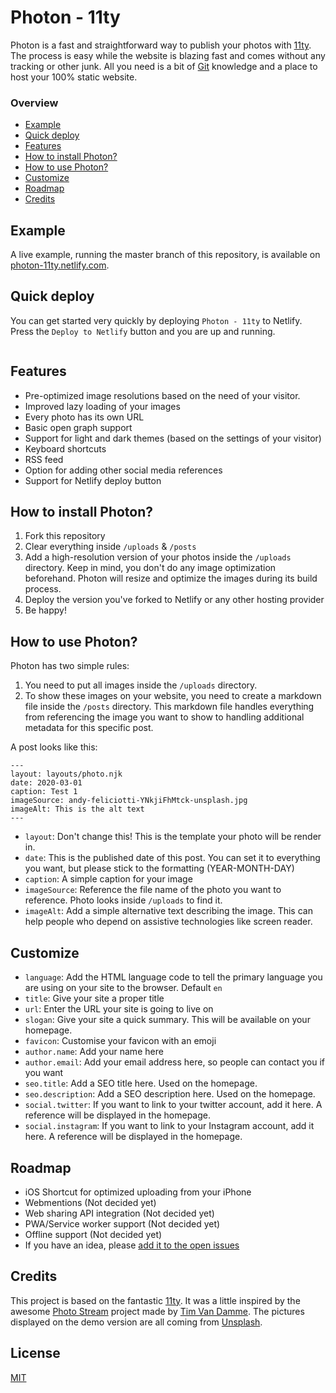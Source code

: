 # Photon - 11ty

Photon is a fast and straightforward way to publish your photos with [11ty](https://www.11ty.dev). The process is easy while the website is blazing fast and comes without any tracking or other junk. All you need is a bit of [Git](https://git-scm.com) knowledge and a place to host your 100% static website.

### Overview

- [Example](https://github.com/usephoton/photon-11ty#example)
- [Quick deploy](https://github.com/usephoton/photon-11ty#quick-deploy)
- [Features](https://github.com/usephoton/photon-11ty#features)
- [How to install Photon?](https://github.com/usephoton/photon-11ty#how-to-install-photon)
- [How to use Photon?](https://github.com/usephoton/photon-11ty#how-to-use-photon)
- [Customize](https://github.com/usephoton/photon-11ty#customize)
- [Roadmap](https://github.com/usephoton/photon-11ty#roadmap)
- [Credits](https://github.com/usephoton/photon-11ty#credits)

## Example

A live example, running the master branch of this repository, is available on [photon-11ty.netlify.com](https://photon-11ty.netlify.com).

## Quick deploy

You can get started very quickly by deploying `Photon - 11ty` to Netlify. Press the `Deploy to Netlify` button and you are up and running.

<a href="https://app.netlify.com/start/deploy?repository=https://github.com/usephoton/photon-11ty"><img src="https://www.netlify.com/img/deploy/button.svg" alt=""></a>

## Features

- Pre-optimized image resolutions based on the need of your visitor.
- Improved lazy loading of your images
- Every photo has its own URL
- Basic open graph support
- Support for light and dark themes (based on the settings of your visitor)
- Keyboard shortcuts
- RSS feed
- Option for adding other social media references
- Support for Netlify deploy button

## How to install Photon?

1. Fork this repository
2. Clear everything inside `/uploads` & `/posts`
3. Add a high-resolution version of your photos inside the `/uploads` directory. Keep in mind, you don't do any image optimization beforehand. Photon will resize and optimize the images during its build process.
4. Deploy the version you've forked to Netlify or any other hosting provider
5. Be happy!

## How to use Photon?

Photon has two simple rules:

1. You need to put all images inside the `/uploads` directory.
2. To show these images on your website, you need to create a markdown file inside the `/posts` directory. This markdown file handles everything from referencing the image you want to show to handling additional metadata for this specific post.

A post looks like this:

```
---
layout: layouts/photo.njk
date: 2020-03-01
caption: Test 1
imageSource: andy-feliciotti-YNkjiFhMtck-unsplash.jpg
imageAlt: This is the alt text
---
```

- `layout`: Don't change this! This is the template your photo will be render in.
- `date`: This is the published date of this post. You can set it to everything you want, but please stick to the formatting (YEAR-MONTH-DAY)
- `caption`: A simple caption for your image
- `imageSource`: Reference the file name of the photo you want to reference. Photo looks inside `/uploads` to find it.
- `imageAlt`: Add a simple alternative text describing the image. This can help people who depend on assistive technologies like screen reader.

## Customize

- `language`: Add the HTML language code to tell the primary language you are using on your site to the browser. Default `en`
- `title`: Give your site a proper title
- `url`: Enter the URL your site is going to live on
- `slogan`: Give your site a quick summary. This will be available on your homepage.
- `favicon`: Customise your favicon with an emoji
- `author.name`: Add your name here
- `author.email`: Add your email address here, so people can contact you if you want
- `seo.title`: Add a SEO title here. Used on the homepage.
- `seo.description`: Add a SEO description here. Used on the homepage.
- `social.twitter`: If you want to link to your twitter account, add it here. A reference will be displayed in the homepage.
- `social.instagram`: If you want to link to your Instagram account, add it here. A reference will be displayed in the homepage.

## Roadmap

- iOS Shortcut for optimized uploading from your iPhone
- Webmentions (Not decided yet)
- Web sharing API integration (Not decided yet)
- PWA/Service worker support (Not decided yet)
- Offline support (Not decided yet)
- If you have an idea, please [add it to the open issues](https://github.com/usephoton/photon-11ty/issues/new)

## Credits

This project is based on the fantastic [11ty](https://www.11ty.dev). It was a little inspired by the awesome [Photo Stream](https://github.com/maxvoltar/photo-stream) project made by [Tim Van Damme](https://twitter.com/maxvoltar). The pictures displayed on the demo version are all coming from [Unsplash](https://unsplash.com/).

## License

[MIT](https://github.com/usephoton/photon-11ty/blob/master/LICENSE)
